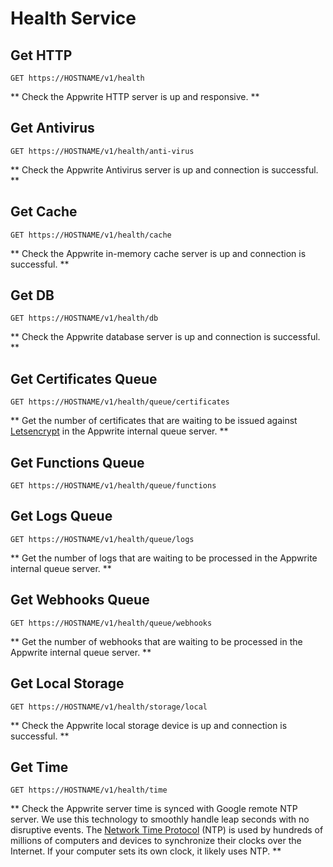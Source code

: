 # Health Service

## Get HTTP

```http request
GET https://HOSTNAME/v1/health
```

** Check the Appwrite HTTP server is up and responsive. **

## Get Antivirus

```http request
GET https://HOSTNAME/v1/health/anti-virus
```

** Check the Appwrite Antivirus server is up and connection is successful. **

## Get Cache

```http request
GET https://HOSTNAME/v1/health/cache
```

** Check the Appwrite in-memory cache server is up and connection is successful. **

## Get DB

```http request
GET https://HOSTNAME/v1/health/db
```

** Check the Appwrite database server is up and connection is successful. **

## Get Certificates Queue

```http request
GET https://HOSTNAME/v1/health/queue/certificates
```

** Get the number of certificates that are waiting to be issued against [Letsencrypt](https://letsencrypt.org/) in the Appwrite internal queue server. **

## Get Functions Queue

```http request
GET https://HOSTNAME/v1/health/queue/functions
```

## Get Logs Queue

```http request
GET https://HOSTNAME/v1/health/queue/logs
```

** Get the number of logs that are waiting to be processed in the Appwrite internal queue server. **

## Get Webhooks Queue

```http request
GET https://HOSTNAME/v1/health/queue/webhooks
```

** Get the number of webhooks that are waiting to be processed in the Appwrite internal queue server. **

## Get Local Storage

```http request
GET https://HOSTNAME/v1/health/storage/local
```

** Check the Appwrite local storage device is up and connection is successful. **

## Get Time

```http request
GET https://HOSTNAME/v1/health/time
```

** Check the Appwrite server time is synced with Google remote NTP server. We use this technology to smoothly handle leap seconds with no disruptive events. The [Network Time Protocol](https://en.wikipedia.org/wiki/Network_Time_Protocol) (NTP) is used by hundreds of millions of computers and devices to synchronize their clocks over the Internet. If your computer sets its own clock, it likely uses NTP. **

